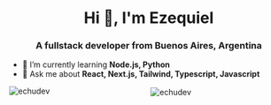 <h1 align="center">Hi 👋, I'm Ezequiel</h1>
<h3 align="center">A fullstack developer from Buenos Aires, Argentina</h3>

- 🌱 I’m currently learning **Node.js, Python**
- 💬 Ask me about **React, Next.js, Tailwind, Typescript, Javascript**


<div align="center">
<p><img align="left" src="https://github-readme-stats.vercel.app/api/top-langs?username=echudev&show_icons=true&locale=en&layout=compact" alt="echudev" /></p>

<p>&nbsp;<img align="center" src="https://github-readme-stats.vercel.app/api?username=echudev&show_icons=true&locale=en" alt="echudev" /></p>
</div>

